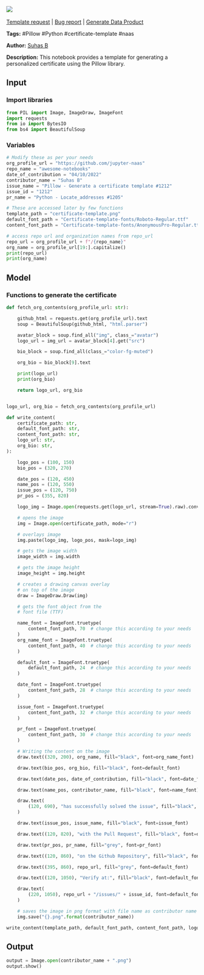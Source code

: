 <a href="https://app.naas.ai/user-redirect/naas/downloader?url=https://raw.githubusercontent.com/jupyter-naas/awesome-notebooks/master/Pillow/Pillow_Generate_A_Certificate_Template.ipynb" target="_parent"><img src="https://naasai-public.s3.eu-west-3.amazonaws.com/Open_in_Naas_Lab.svg"/></a><br><br><a href="https://github.com/jupyter-naas/awesome-notebooks/issues/new?assignees=&labels=&template=template-request.md&title=Tool+-+Action+of+the+notebook+">Template request</a> | <a href="https://github.com/jupyter-naas/awesome-notebooks/issues/new?assignees=&labels=bug&template=bug_report.md&title=Pillow+-+Generate+A+Certificate+Template:+Error+short+description">Bug report</a> | <a href="https://app.naas.ai/user-redirect/naas/downloader?url=https://raw.githubusercontent.com/jupyter-naas/awesome-notebooks/master/Naas/Naas_Start_data_product.ipynb" target="_parent">Generate Data Product</a>

**Tags:** #Pillow #Python #certificate-template #naas

**Author:** [Suhas B](https://www.linkedin.com/in/suhasbrao/)

**Description:** This notebook provides a template for generating a personalized certificate using the Pillow library.

## Input

### Import libraries


```python
from PIL import Image, ImageDraw, ImageFont
import requests
from io import BytesIO
from bs4 import BeautifulSoup
```

### Variables


```python
# Modify these as per your needs
org_profile_url = "https://github.com/jupyter-naas"
repo_name = "awesome-notebooks"
date_of_contribution = "04/10/2022"
contributor_name = "Suhas B"
issue_name = "Pillow - Generate a certificate template #1212"
issue_id = "1212"
pr_name = "Python - Locate_addresses #1205"

# These are accessed later by few functions
template_path = "certificate-template.png"
default_font_path = "Certificate-template-fonts/Roboto-Regular.ttf"
content_font_path = "Certificate-template-fonts/AnonymousPro-Regular.ttf"
```


```python
# access repo url and organization names from repo_url
repo_url = org_profile_url + f"/{repo_name}"
org_name = org_profile_url[19:].capitalize()
print(repo_url)
print(org_name)
```

## Model

### Functions to generate the certificate


```python
def fetch_org_contents(org_profile_url: str):

    github_html = requests.get(org_profile_url).text
    soup = BeautifulSoup(github_html, "html.parser")

    avatar_block = soup.find_all("img", class_="avatar")
    logo_url = img_url = avatar_block[4].get("src")

    bio_block = soup.find_all(class_="color-fg-muted")

    org_bio = bio_block[9].text

    print(logo_url)
    print(org_bio)

    return logo_url, org_bio


logo_url, org_bio = fetch_org_contents(org_profile_url)
```


```python
def write_content(
    certificate_path: str,
    default_font_path: str,
    content_font_path: str,
    logo_url: str,
    org_bio: str,
):

    logo_pos = (100, 150)
    bio_pos = (320, 270)

    date_pos = (120, 450)
    name_pos = (120, 550)
    issue_pos = (120, 750)
    pr_pos = (355, 820)

    logo_img = Image.open(requests.get(logo_url, stream=True).raw).convert("RGBA")

    # opens the image
    img = Image.open(certificate_path, mode="r")

    # overlays image
    img.paste(logo_img, logo_pos, mask=logo_img)

    # gets the image width
    image_width = img.width

    # gets the image height
    image_height = img.height

    # creates a drawing canvas overlay
    # on top of the image
    draw = ImageDraw.Draw(img)

    # gets the font object from the
    # font file (TTF)

    name_font = ImageFont.truetype(
        content_font_path, 70  # change this according to your needs
    )
    org_name_font = ImageFont.truetype(
        content_font_path, 40  # change this according to your needs
    )

    default_font = ImageFont.truetype(
        default_font_path, 24  # change this according to your needs
    )

    date_font = ImageFont.truetype(
        content_font_path, 28  # change this according to your needs
    )

    issue_font = ImageFont.truetype(
        content_font_path, 32  # change this according to your needs
    )

    pr_font = ImageFont.truetype(
        content_font_path, 30  # change this according to your needs
    )

    # Writing the content on the image
    draw.text((320, 200), org_name, fill="black", font=org_name_font)

    draw.text(bio_pos, org_bio, fill="black", font=default_font)

    draw.text(date_pos, date_of_contribution, fill="black", font=date_font)

    draw.text(name_pos, contributor_name, fill="black", font=name_font)

    draw.text(
        (120, 690), "has successfully solved the issue", fill="black", font=default_font
    )

    draw.text(issue_pos, issue_name, fill="black", font=issue_font)

    draw.text((120, 820), "with the Pull Request", fill="black", font=default_font)

    draw.text(pr_pos, pr_name, fill="grey", font=pr_font)

    draw.text((120, 860), "on the Github Repository", fill="black", font=default_font)

    draw.text((395, 860), repo_url, fill="grey", font=default_font)

    draw.text((120, 1050), "Verify at:", fill="black", font=default_font)

    draw.text(
        (220, 1050), repo_url + "/issues/" + issue_id, font=default_font, fill="black"
    )

    # saves the image in png format with file name as contributor name
    img.save("{}.png".format(contributor_name))
```


```python
write_content(template_path, default_font_path, content_font_path, logo_url, org_bio)
```

## Output


```python
output = Image.open(contributor_name + ".png")
output.show()
```


```python

```

